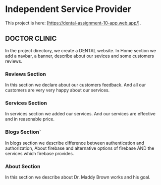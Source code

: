 # Independent Service Provider

This project is here: [https://dental-assignment-10-app.web.app/].

## DOCTOR CLINIC

In the project directory, we create a DENTAL website. In Home section we add a navbar, a banner, describe about our sevices and some customers reviews. 

### Reviews Section

In this section we declare about our customers feedback. And all our customers are very very happy about our services.

### Services Section

In services section we added our services. And our services are effective and in reasonable price.

### Blogs Section`

In blogs section we describe difference between authentication and authorization, About firebase and alternative options of firebase AND the services which firebase provides.

### About Section

In this section we describe about Dr. Maddy Brown works and his goal.
